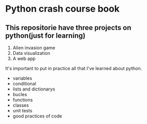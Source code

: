 # Python crash course book
## This repositorie have three projects on python(just for learning)

1. Alien invasion game
2. Data visualization
3. A web app


It's important to put in practice all that I've learned about python.

- variables 
- conditional
- lists and dictionarys
- bucles
- functions
- classes
- unit tests
- good practices of code